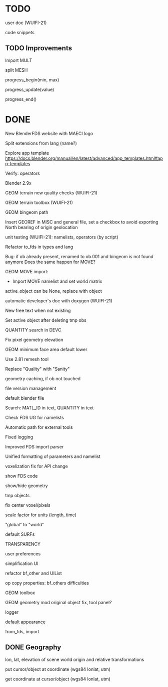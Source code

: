 # TODO


user doc (WUIFI-21)

code snippets

## TODO Improvements


Import MULT

split MESH

progress_begin(min, max)

progress_update(value)

progress_end()

# DONE

New BlenderFDS website with MAECI logo

Split extensions from lang (name?)

Explore app template
https://docs.blender.org/manual/en/latest/advanced/app_templates.html#app-templates


Verify: operators

Blender 2.9x

GEOM terrain new quality checks (WUIFI-21)

GEOM terrain toolbox (WUIFI-21)

GEOM bingeom path

Insert GEOREF in MISC and general file, set a checkbox to avoid exporting
North bearing of origin geolocation

unit testing (WUIFI-21): namelists, operators (by script)


Refactor to_fds in types and lang


Bug: if ob already present, renamed to ob.001 and bingeom is not found anymore
Does the same happen for MOVE?


GEOM MOVE import:
- Import MOVE namelist and set world matrix

active_object can be None, replace with object

automatic developer's doc with doxygen (WUIFI-21)

New free text when not existing

Set active object after deleting tmp obs

QUANTITY search in DEVC

Fix pixel geometry elevation

GEOM minimum face area default lower

Use 2.81 remesh tool

Replace "Quality" with "Sanity"

geometry caching, if ob not touched

file version management

default blender file

Search: MATL_ID in text, QUANTITY in text

Check FDS UG for namelists

Automatic path for external tools

Fixed logging

Improved FDS import parser

Unified formatting of parameters and namelist

voxelization fix for API change

show FDS code

show/hide geometry

tmp objects

fix center voxel/pixels

scale factor for units (length, time)

"global" to "world"

default SURFs

TRANSPARENCY

user preferences

simplification UI

refactor bf_other and UIList

op copy properties: bf_others difficulties

GEOM toolbox

GEOM geometry mod original object fix, tool panel?

logger

default appearance

from_fds, import

## DONE Geography

lon, lat, elevation of scene world origin and relative transformations

put cursor/object at coordinate (wgs84 lonlat, utm)

get coordinate at cursor/object (wgs84 lonlat, utm)
